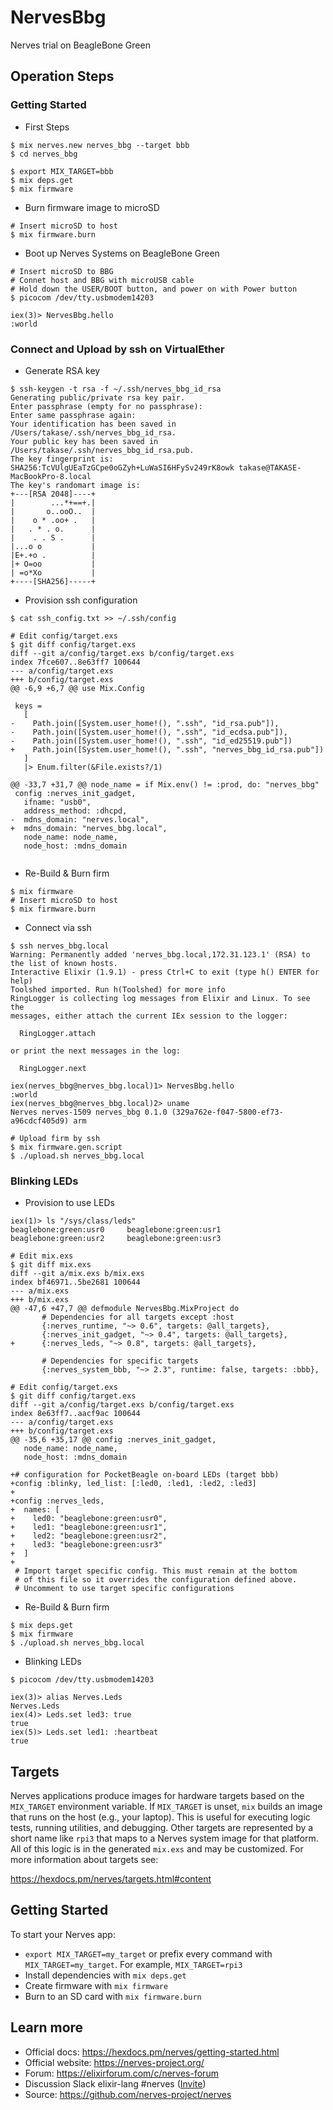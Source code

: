 # NervesBbg

Nerves trial on BeagleBone Green

## Operation Steps

### Getting Started

- First Steps
```
$ mix nerves.new nerves_bbg --target bbb 
$ cd nerves_bbg

$ export MIX_TARGET=bbb
$ mix deps.get
$ mix firmware

```

- Burn firmware image to microSD
```
# Insert microSD to host
$ mix firmware.burn

```

- Boot up Nerves Systems on BeagleBone Green
```
# Insert microSD to BBG
# Connet host and BBG with microUSB cable
# Hold down the USER/BOOT button, and power on with Power button
$ picocom /dev/tty.usbmodem14203 

iex(3)> NervesBbg.hello
:world

```

### Connect and Upload by ssh on VirtualEther

- Generate RSA key
```
$ ssh-keygen -t rsa -f ~/.ssh/nerves_bbg_id_rsa
Generating public/private rsa key pair.
Enter passphrase (empty for no passphrase): 
Enter same passphrase again: 
Your identification has been saved in /Users/takase/.ssh/nerves_bbg_id_rsa.
Your public key has been saved in /Users/takase/.ssh/nerves_bbg_id_rsa.pub.
The key fingerprint is:
SHA256:TcVUlgUEaTzGCpe0oGZyh+LuWaSI6HFySv249rK8owk takase@TAKASE-MacBookPro-8.local
The key's randomart image is:
+---[RSA 2048]----+
|        ...*+==+.|
|       o..ooO..  |
|    o * .oo+ .   |
|   . * . o.      |
|    . . S .      |
|...o o           |
|E+.+o .          |
|+ O=oo           |
| =o*Xo           |
+----[SHA256]-----+
```

- Provision ssh configuration
```
$ cat ssh_config.txt >> ~/.ssh/config

# Edit config/target.exs
$ git diff config/target.exs 
diff --git a/config/target.exs b/config/target.exs
index 7fce607..8e63ff7 100644
--- a/config/target.exs
+++ b/config/target.exs
@@ -6,9 +6,7 @@ use Mix.Config
 
 keys =
   [
-    Path.join([System.user_home!(), ".ssh", "id_rsa.pub"]),
-    Path.join([System.user_home!(), ".ssh", "id_ecdsa.pub"]),
-    Path.join([System.user_home!(), ".ssh", "id_ed25519.pub"])
+    Path.join([System.user_home!(), ".ssh", "nerves_bbg_id_rsa.pub"])
   ]
   |> Enum.filter(&File.exists?/1)
 
@@ -33,7 +31,7 @@ node_name = if Mix.env() != :prod, do: "nerves_bbg"
 config :nerves_init_gadget,
   ifname: "usb0",
   address_method: :dhcpd,
-  mdns_domain: "nerves.local",
+  mdns_domain: "nerves_bbg.local",
   node_name: node_name,
   node_host: :mdns_domain
 
```

- Re-Build & Burn firm
```
$ mix firmware
# Insert microSD to host
$ mix firmware.burn
```

- Connect via ssh
```
$ ssh nerves_bbg.local 
Warning: Permanently added 'nerves_bbg.local,172.31.123.1' (RSA) to the list of known hosts.
Interactive Elixir (1.9.1) - press Ctrl+C to exit (type h() ENTER for help)
Toolshed imported. Run h(Toolshed) for more info
RingLogger is collecting log messages from Elixir and Linux. To see the
messages, either attach the current IEx session to the logger:

  RingLogger.attach

or print the next messages in the log:

  RingLogger.next

iex(nerves_bbg@nerves_bbg.local)1> NervesBbg.hello
:world
iex(nerves_bbg@nerves_bbg.local)2> uname
Nerves nerves-1509 nerves_bbg 0.1.0 (329a762e-f047-5800-ef73-a96cdcf405d9) arm

# Upload firm by ssh
$ mix firmware.gen.script
$ ./upload.sh nerves_bbg.local

```

### Blinking LEDs

- Provision to use LEDs
```
iex(1)> ls "/sys/class/leds"
beaglebone:green:usr0     beaglebone:green:usr1     beaglebone:green:usr2     beaglebone:green:usr3    

# Edit mix.exs
$ git diff mix.exs
diff --git a/mix.exs b/mix.exs
index bf46971..5be2681 100644
--- a/mix.exs
+++ b/mix.exs
@@ -47,6 +47,7 @@ defmodule NervesBbg.MixProject do
       # Dependencies for all targets except :host
       {:nerves_runtime, "~> 0.6", targets: @all_targets},
       {:nerves_init_gadget, "~> 0.4", targets: @all_targets},
+      {:nerves_leds, "~> 0.8", targets: @all_targets},

       # Dependencies for specific targets
       {:nerves_system_bbb, "~> 2.3", runtime: false, targets: :bbb},

# Edit config/target.exs
$ git diff config/target.exs 
diff --git a/config/target.exs b/config/target.exs
index 8e63ff7..aacf9ac 100644
--- a/config/target.exs
+++ b/config/target.exs
@@ -35,6 +35,17 @@ config :nerves_init_gadget,
   node_name: node_name,
   node_host: :mdns_domain
 
+# configuration for PocketBeagle on-board LEDs (target bbb)
+config :blinky, led_list: [:led0, :led1, :led2, :led3]
+
+config :nerves_leds,
+  names: [
+    led0: "beaglebone:green:usr0",
+    led1: "beaglebone:green:usr1",
+    led2: "beaglebone:green:usr2",
+    led3: "beaglebone:green:usr3"
+  ]
+
 # Import target specific config. This must remain at the bottom
 # of this file so it overrides the configuration defined above.
 # Uncomment to use target specific configurations
```

- Re-Build & Burn firm
```
$ mix deps.get
$ mix firmware
$ ./upload.sh nerves_bbg.local

```

- Blinking LEDs
```
$ picocom /dev/tty.usbmodem14203 

iex(3)> alias Nerves.Leds
Nerves.Leds
iex(4)> Leds.set led3: true
true
iex(5)> Leds.set led1: :heartbeat
true

```

## Targets

Nerves applications produce images for hardware targets based on the
`MIX_TARGET` environment variable. If `MIX_TARGET` is unset, `mix` builds an
image that runs on the host (e.g., your laptop). This is useful for executing
logic tests, running utilities, and debugging. Other targets are represented by
a short name like `rpi3` that maps to a Nerves system image for that platform.
All of this logic is in the generated `mix.exs` and may be customized. For more
information about targets see:

https://hexdocs.pm/nerves/targets.html#content

## Getting Started

To start your Nerves app:
  * `export MIX_TARGET=my_target` or prefix every command with
    `MIX_TARGET=my_target`. For example, `MIX_TARGET=rpi3`
  * Install dependencies with `mix deps.get`
  * Create firmware with `mix firmware`
  * Burn to an SD card with `mix firmware.burn`

## Learn more

  * Official docs: https://hexdocs.pm/nerves/getting-started.html
  * Official website: https://nerves-project.org/
  * Forum: https://elixirforum.com/c/nerves-forum
  * Discussion Slack elixir-lang #nerves ([Invite](https://elixir-slackin.herokuapp.com/))
  * Source: https://github.com/nerves-project/nerves

